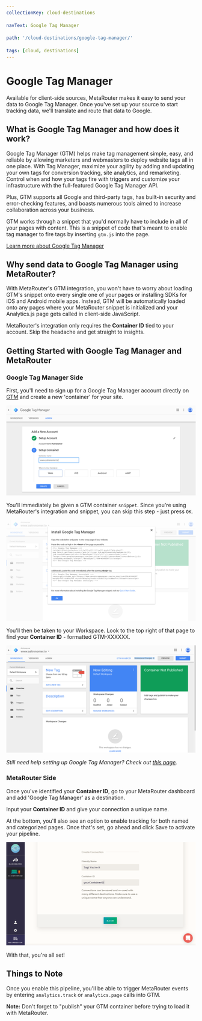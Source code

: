 ```yaml
---
collectionKey: cloud-destinations

navText: Google Tag Manager

path: '/cloud-destinations/google-tag-manager/'

tags: [cloud, destinations]
---
```


# Google Tag Manager

Available for client-side sources, MetaRouter makes it easy to send your data to Google Tag Manager. Once you've set up your source to start tracking data, we'll translate and route that data to Google.

## What is Google Tag Manager and how does it work?

Google Tag Manager (GTM) helps make tag management simple, easy, and reliable by allowing marketers and webmasters to deploy website tags all in one place. With Tag Manager, maximize your agility by adding and updating your own tags for conversion tracking, site analytics, and remarketing. Control when and how your tags fire with triggers and customize your infrastructure with the full-featured Google Tag Manager API.

Plus, GTM supports all Google and third-party tags, has built-in security and error-checking features, and boasts numerous tools aimed to increase collaboration across your business.

GTM works through a snippet that you'd normally have to include in all of your pages with content. This is a snippet of code that's meant to enable tag manager to fire tags by inserting `gtm.js` into the page.

[Learn more about Google Tag Manager](https://www.google.com/analytics/tag-manager/)

## Why send data to Google Tag Manager using MetaRouter?

With MetaRouter's GTM integration, you won't have to worry about loading GTM's snippet onto every single one of your pages or installing SDKs for iOS and Android mobile apps. Instead, GTM will be automatically loaded onto any pages where your MetaRouter snippet is initialized and your Analytics.js page gets called in client-side JavaScript.

MetaRouter's integration only requires the **Container ID** tied to your account. Skip the headache and get straight to insights.

## Getting Started with Google Tag Manager and MetaRouter

### Google Tag Manager Side

First, you'll need to sign up for a Google Tag Manager account directly on [GTM](https://www.google.com/analytics/tag-manager/) and create a new 'container' for your site.

![google-tagmanager1](/images/google-tagmanager1.png)

You'll immediately be given a GTM container `snippet`. Since you're using MetaRouter's integration and snippet, you can skip this step - just press `OK`.

![google-tagmanager2](/images/google-tagmanager2.png)

You'll then be taken to your Workspace. Look to the top right of that page to find your **Container ID** - formatted GTM-XXXXXX.

![google-tagmanager3](/images/google-tagmanager3.png)

_Still need help setting up Google Tag Manager? Check out [this page](https://support.google.com/tagmanager/answer/6103696?hl=en)._

### MetaRouter Side

Once you've identified your **Container ID**, go to your MetaRouter dashboard and add 'Google Tag Manager' as a destination.

Input your **Container ID** and give your connection a unique name.

At the bottom, you'll also see an option to enable tracking for both named and categorized pages. Once that's set, go ahead and click Save to activate your pipeline.

![google-tagmanager4](/images/google-tagmanager4v2.png)

With that, you're all set!

## Things to Note

Once you enable this pipeline, you'll be able to trigger MetaRouter events by entering `analytics.track` or `analytics.page` calls into GTM.

**Note:** Don't forget to "publish" your GTM container before trying to load it with MetaRouter.
